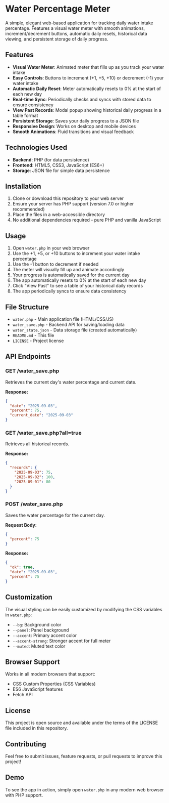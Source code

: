 # Water Percentage Meter

A simple, elegant web-based application for tracking daily water intake percentage. Features a visual water meter with smooth animations, increment/decrement buttons, automatic daily resets, historical data viewing, and persistent storage of daily progress.

## Features

- **Visual Water Meter**: Animated meter that fills up as you track your water intake
- **Easy Controls**: Buttons to increment (+1, +5, +10) or decrement (-1) your water intake
- **Automatic Daily Reset**: Meter automatically resets to 0% at the start of each new day
- **Real-time Sync**: Periodically checks and syncs with stored data to ensure consistency
- **View Past Records**: Modal popup showing historical daily progress in a table format
- **Persistent Storage**: Saves your daily progress to a JSON file
- **Responsive Design**: Works on desktop and mobile devices
- **Smooth Animations**: Fluid transitions and visual feedback

## Technologies Used

- **Backend**: PHP (for data persistence)
- **Frontend**: HTML5, CSS3, JavaScript (ES6+)
- **Storage**: JSON file for simple data persistence

## Installation

1. Clone or download this repository to your web server
2. Ensure your server has PHP support (version 7.0 or higher recommended)
3. Place the files in a web-accessible directory
4. No additional dependencies required - pure PHP and vanilla JavaScript

## Usage

1. Open `water.php` in your web browser
2. Use the +1, +5, or +10 buttons to increment your water intake percentage
3. Use the -1 button to decrement if needed
4. The meter will visually fill up and animate accordingly
5. Your progress is automatically saved for the current day
6. The app automatically resets to 0% at the start of each new day
7. Click "View Past" to see a table of your historical daily records
8. The app periodically syncs to ensure data consistency

## File Structure

- `water.php` - Main application file (HTML/CSS/JS)
- `water_save.php` - Backend API for saving/loading data
- `water_state.json` - Data storage file (created automatically)
- `README.md` - This file
- `LICENSE` - Project license

## API Endpoints

### GET /water_save.php
Retrieves the current day's water percentage and current date.

**Response:**
```json
{
  "date": "2025-09-03",
  "percent": 75,
  "current_date": "2025-09-03"
}
```

### GET /water_save.php?all=true
Retrieves all historical records.

**Response:**
```json
{
  "records": {
    "2025-09-03": 75,
    "2025-09-02": 100,
    "2025-09-01": 80
  }
}
```

### POST /water_save.php
Saves the water percentage for the current day.

**Request Body:**
```json
{
  "percent": 75
}
```

**Response:**
```json
{
  "ok": true,
  "date": "2025-09-03",
  "percent": 75
}
```

## Customization

The visual styling can be easily customized by modifying the CSS variables in `water.php`:

- `--bg`: Background color
- `--panel`: Panel background
- `--accent`: Primary accent color
- `--accent-strong`: Stronger accent for full meter
- `--muted`: Muted text color

## Browser Support

Works in all modern browsers that support:
- CSS Custom Properties (CSS Variables)
- ES6 JavaScript features
- Fetch API

## License

This project is open source and available under the terms of the LICENSE file included in this repository.

## Contributing

Feel free to submit issues, feature requests, or pull requests to improve this project!

## Demo

To see the app in action, simply open `water.php` in any modern web browser with PHP support.